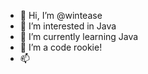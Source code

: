- 👋 Hi, I’m @wintease
- 👀 I’m interested in Java
- 🌱 I’m currently learning Java
- 💞️ I’m a code rookie!
- 📫 

<!---
wintease/wintease is a ✨ special ✨ repository because its `README.md` (this file) appears on your GitHub profile.
You can click the Preview link to take a look at your changes.
--->
